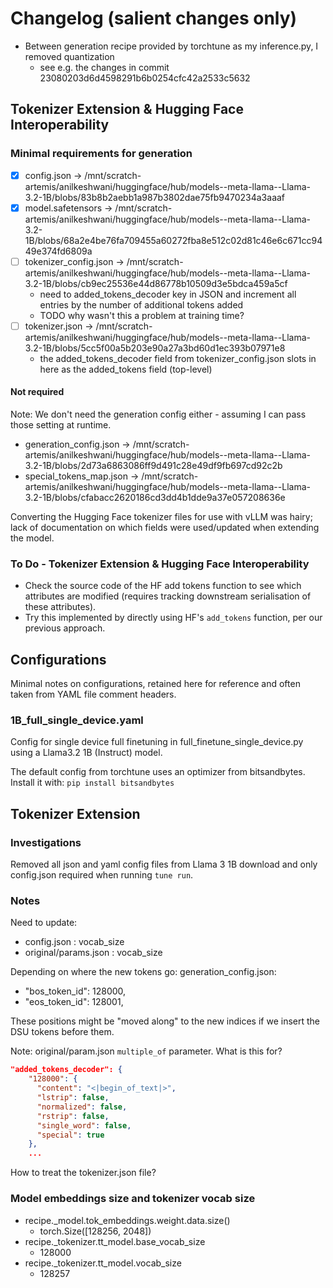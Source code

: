 # Changelog (salient changes only)

- Between generation recipe provided by torchtune as my inference.py, I removed quantization
    - see e.g. the changes in commit 23080203d6d4598291b6b0254cfc42a2533c5632


## Tokenizer Extension & Hugging Face Interoperability

### Minimal requirements for generation

- [x] config.json -> /mnt/scratch-artemis/anilkeshwani/huggingface/hub/models--meta-llama--Llama-3.2-1B/blobs/83b8b2aebb1a987b3802dae75fb9470234a3aaaf
- [x] model.safetensors -> /mnt/scratch-artemis/anilkeshwani/huggingface/hub/models--meta-llama--Llama-3.2-1B/blobs/68a2e4be76fa709455a60272fba8e512c02d81c46e6c671cc9449e374fd6809a
- [ ] tokenizer_config.json -> /mnt/scratch-artemis/anilkeshwani/huggingface/hub/models--meta-llama--Llama-3.2-1B/blobs/cb9ec25536e44d86778b10509d3e5bdca459a5cf
    - need to added_tokens_decoder key in JSON and increment all entries by the number of additional tokens added
    - TODO why wasn't this a problem at training time?
- [ ] tokenizer.json -> /mnt/scratch-artemis/anilkeshwani/huggingface/hub/models--meta-llama--Llama-3.2-1B/blobs/5cc5f00a5b203e90a27a3bd60d1ec393b07971e8
    - the added_tokens_decoder field from tokenizer_config.json slots in here as the added_tokens field (top-level)

#### Not required 

Note: We don't need the generation config either - assuming I can pass those setting at runtime.

- generation_config.json -> /mnt/scratch-artemis/anilkeshwani/huggingface/hub/models--meta-llama--Llama-3.2-1B/blobs/2d73a6863086ff9d491c28e49df9fb697cd92c2b
- special_tokens_map.json -> /mnt/scratch-artemis/anilkeshwani/huggingface/hub/models--meta-llama--Llama-3.2-1B/blobs/cfabacc2620186cd3dd4b1dde9a37e057208636e

Converting the Hugging Face tokenizer files for use with vLLM was hairy; lack of documentation on which fields were used/updated when extending the model. 

### To Do - Tokenizer Extension & Hugging Face Interoperability

- Check the source code of the HF add tokens function to see which attributes are modified (requires tracking downstream serialisation of these attributes). 
- Try this implemented by directly using HF's `add_tokens` function, per our previous approach. 

## Configurations

Minimal notes on configurations, retained here for reference and often taken from YAML file comment headers. 

### 1B_full_single_device.yaml

Config for single device full finetuning in full_finetune_single_device.py using a Llama3.2 1B (Instruct) model.

The default config from torchtune uses an optimizer from bitsandbytes. Install it with: `pip install bitsandbytes`

## Tokenizer Extension

### Investigations

Removed all json and yaml config files from Llama 3 1B download and only config.json required when running `tune run`.



### Notes

Need to update:
- config.json : vocab_size
- original/params.json : vocab_size

Depending on where the new tokens go:
generation_config.json:
- "bos_token_id": 128000,
- "eos_token_id": 128001,

These positions might be "moved along" to the new indices if we insert the DSU tokens before them.

Note: original/param.json `multiple_of` parameter. What is this for?

```json
"added_tokens_decoder": {
    "128000": {
      "content": "<|begin_of_text|>",
      "lstrip": false,
      "normalized": false,
      "rstrip": false,
      "single_word": false,
      "special": true
    },
    ...
```

How to treat the tokenizer.json file?

### Model embeddings size and tokenizer vocab size

- recipe._model.tok_embeddings.weight.data.size()
    - torch.Size([128256, 2048])
- recipe._tokenizer.tt_model.base_vocab_size
    - 128000
- recipe._tokenizer.tt_model.vocab_size
    - 128257
